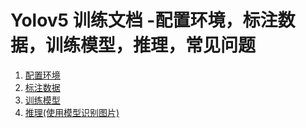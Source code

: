 # Yolov5 训练文档 -配置环境，标注数据，训练模型，推理，常见问题

1. [配置环境](./Environment.md)
2. [标注数据](./MakeData.md)
3. [训练模型](./Train.md)
4. [推理(使用模型识别图片)](./Detect.md)
